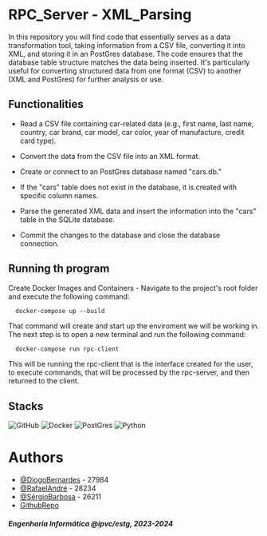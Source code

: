 # RPC_Server - XML_Parsing

In this repository you will find code that essentially serves as a data transformation tool, taking information from a CSV file, converting it into XML, and storing it in an PostGres database. The code ensures that the database table structure matches the data being inserted. It's particularly useful for converting structured data from one format (CSV) to another (XML and PostGres) for further analysis or use.

## Functionalities

- Read a CSV file containing car-related data (e.g., first name, last name, country, car brand, car model, car color, year of manufacture, credit card type).

- Convert the data from the CSV file into an XML format.

- Create or connect to an PostGres database named "cars.db."

- If the "cars" table does not exist in the database, it is created with specific column names.

- Parse the generated XML data and insert the information into the "cars" table in the SQLite database.

- Commit the changes to the database and close the database connection.

## Running th program

Create Docker Images and Containers - Navigate to the project's root folder and execute the following command:

```
  docker-compose up --build
```
That command will create and start up the enviroment we will be working in.
The next step is to open a new terminal and run the following command:

```py
  docker-compose run rpc-client
```
This will be running the rpc-client that is the interface created for the user, to execute commands, that will be processed by the rpc-server, and then returned to the client.

## Stacks

![GitHub](https://img.shields.io/badge/GitHub-100000?style=for-the-badge&logo=github&logoColor=white)
![Docker](https://img.shields.io/badge/Docker-2CA5E0?style=for-the-badge&logo=docker&logoColor=white)
![PostGres](https://img.shields.io/badge/PostgreSQL-316192?style=for-the-badge&logo=postgresql&logoColor=white)
![Python](https://img.shields.io/badge/Python-14354C?style=for-the-badge&logo=python&logoColor=white)

# Authors

- [@DiogoBernardes](https://github.com/DiogoBernardes) - 27984
- [@RafaelAndré](https://github.com/kromenz) - 28234
- [@SérgioBarbosa](https://github.com/Oigres2) - 26211
- [GithubRepo](https://github.com/kromenz/RPC_Server-XML_Parsing)

#### _Engenharia Informática @ipvc/estg, 2023-2024_
